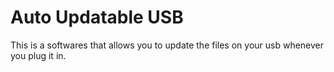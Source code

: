 # Auto Updatable USB
This is a softwares that allows you to update the files on your usb whenever you plug it in.
